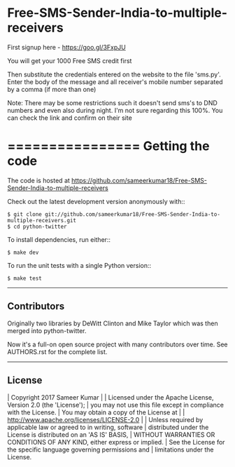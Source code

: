 # Free-SMS-Sender-India-to-multiple-receivers


First signup here - https://goo.gl/3FxpJU

You will get your 1000 Free SMS credit first


Then substitute the credentials entered on the website to the file 'sms.py'.
Enter the body of the message and all receiver's mobile number separated by a comma (if more than one)




Note:
There may be some restrictions such it doesn't send sms's to DND numbers and even also during night. I'm not sure regarding this 100%. You can check the link and confirm on their site



================
Getting the code
================


The code is hosted at https://github.com/sameerkumar18/Free-SMS-Sender-India-to-multiple-receivers

Check out the latest development version anonymously with::

    $ git clone git://github.com/sameerkumar18/Free-SMS-Sender-India-to-multiple-receivers.git
    $ cd python-twitter

To install dependencies, run either::

	$ make dev
  
  
To run the unit tests with a single Python version::

    $ make test


------------
Contributors
------------

Originally two libraries by DeWitt Clinton and Mike Taylor which was then merged into python-twitter.

Now it's a full-on open source project with many contributors over time. See AUTHORS.rst for the complete list.

-------
License
-------

| Copyright 2017 Sameer Kumar
|
| Licensed under the Apache License, Version 2.0 (the 'License');
| you may not use this file except in compliance with the License.
| You may obtain a copy of the License at
|
|     http://www.apache.org/licenses/LICENSE-2.0
|
| Unless required by applicable law or agreed to in writing, software
| distributed under the License is distributed on an 'AS IS' BASIS,
| WITHOUT WARRANTIES OR CONDITIONS OF ANY KIND, either express or implied.
| See the License for the specific language governing permissions and
| limitations under the License.
